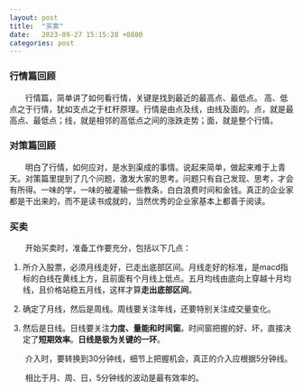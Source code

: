 ```yaml
---
layout: post
title:  "买卖"
date:   2023-09-27 15:15:28 +0800
categories: post
---
```


### 行情篇回顾

&#8195;&#8195;行情篇，简单讲了如何看行情，关键是找到最近的最高点、最低点。 高、低点之于行情，犹如支点之于杠杆原理。行情是由点及线，由线及面的。点，就是最高点、最低点；线，就是相邻的高低点之间的涨跌走势；面，就是整个行情。

### 对策篇回顾

&#8195;&#8195;明白了行情，如何应对，是水到渠成的事情。说起来简单，做起来难于上青天。对策篇里提到了几个问题，激发大家的思考。问题只有自己发现、思考，才会有所得。一味的学，一味的被灌输一些教条，白白浪费时间和金钱。真正的企业家都是干出来的，而不是读书成就的，当然优秀的企业家基本上都善于阅读。

### 买卖

&#8195;&#8195;开始买卖时，准备工作要充分，包括以下几点：

1. 所介入股票，必须月线走好，已走出底部区间。月线走好的标准，是macd指标的白线在黄线上方，且前面有个月线上低点。五月均线由底向上穿越十月均线，且价格站稳五月线，这样才算**走出底部区间**。

2. 确定了月线，然后是周线。周线要关注年线，还要特别关注成交量变化。

3. 然后是日线。日线要关注**力度、量能和时间窗**。时间窗把握的好、坏，直接决定了**短期效率**。**日线是极为关键的一环**。

&#8195;&#8195;介入时，要转换到30分钟线，细节上把握机会，真正的介入应根据5分钟线。

&#8195;&#8195;相比于月、周、日，5分钟线的波动是最有效率的。
